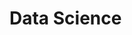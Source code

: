 # Data Science

<table>
  <tr style = "verticat-align:middle">
    <!-- <th><img style = "verticat-align:middle" img src = https://github.com/costaM705/sf_data_science/tree/main/images/sf_logo.png></th>
  </tr>
</table>

Курс обучения [SkillFactory Data Scientist](https://skillfactory.ru/data-scientist)

## Проекты

* [Проект 1. Анализ резюме из HeadHunter](https://github.com/costaM705/sf_data_science/tree/main/project_1)
* [Проект 2. Анализ вакансий из HeadHunter](https://github.com/costaM705/sf_data_science/tree/main/project_2)

## Практические работы

* [Проект 0.1. Игра: Угадай число](https://github.com/costaM705/sf_data_science/tree/main/project_0.1)
* [Проект 0.2. Визуализация данных об оттоке клиентов банка](https://github.com/costaM705/sf_data_science/tree/main/project_0.2)

